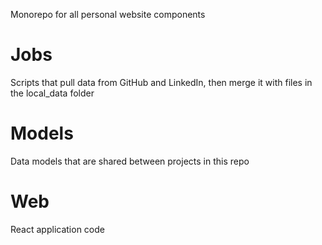 Monorepo for all personal website components

# Jobs

Scripts that pull data from GitHub and LinkedIn, then merge it with files in the local_data folder

# Models

Data models that are shared between projects in this repo

# Web

React application code
